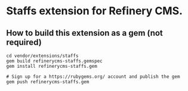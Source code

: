 # Staffs extension for Refinery CMS.

## How to build this extension as a gem (not required)

    cd vendor/extensions/staffs
    gem build refinerycms-staffs.gemspec
    gem install refinerycms-staffs.gem

    # Sign up for a https://rubygems.org/ account and publish the gem
    gem push refinerycms-staffs.gem
